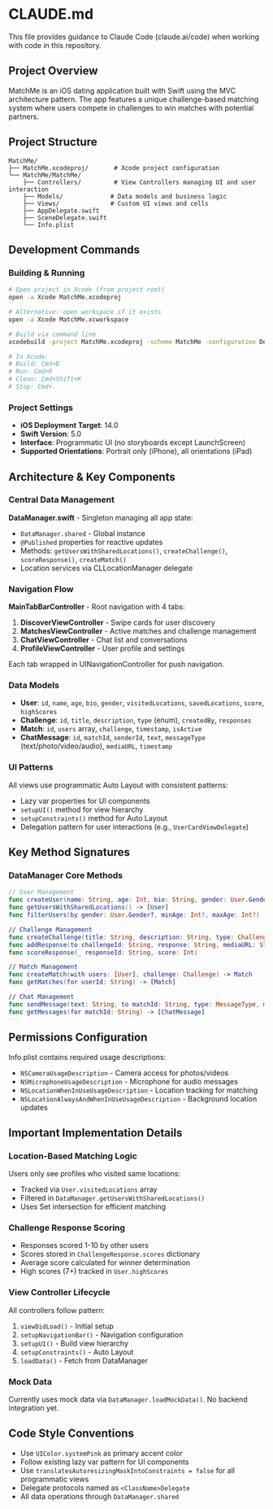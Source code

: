 # CLAUDE.md

This file provides guidance to Claude Code (claude.ai/code) when working with code in this repository.

## Project Overview

MatchMe is an iOS dating application built with Swift using the MVC architecture pattern. The app features a unique challenge-based matching system where users compete in challenges to win matches with potential partners.

## Project Structure

```
MatchMe/
├── MatchMe.xcodeproj/       # Xcode project configuration
└── MatchMe/MatchMe/
    ├── Controllers/         # View Controllers managing UI and user interaction
    ├── Models/             # Data models and business logic
    ├── Views/              # Custom UI views and cells
    ├── AppDelegate.swift
    ├── SceneDelegate.swift
    └── Info.plist
```

## Development Commands

### Building & Running
```bash
# Open project in Xcode (from project root)
open -a Xcode MatchMe.xcodeproj

# Alternative: open workspace if it exists
open -a Xcode MatchMe.xcworkspace

# Build via command line
xcodebuild -project MatchMe.xcodeproj -scheme MatchMe -configuration Debug build

# In Xcode:
# Build: Cmd+B
# Run: Cmd+R
# Clean: Cmd+Shift+K
# Stop: Cmd+.
```

### Project Settings
- **iOS Deployment Target**: 14.0
- **Swift Version**: 5.0
- **Interface**: Programmatic UI (no storyboards except LaunchScreen)
- **Supported Orientations**: Portrait only (iPhone), all orientations (iPad)

## Architecture & Key Components

### Central Data Management
**DataManager.swift** - Singleton managing all app state:
- `DataManager.shared` - Global instance
- `@Published` properties for reactive updates
- Methods: `getUsersWithSharedLocations()`, `createChallenge()`, `scoreResponse()`, `createMatch()`
- Location services via CLLocationManager delegate

### Navigation Flow
**MainTabBarController** - Root navigation with 4 tabs:
1. **DiscoverViewController** - Swipe cards for user discovery
2. **MatchesViewController** - Active matches and challenge management  
3. **ChatViewController** - Chat list and conversations
4. **ProfileViewController** - User profile and settings

Each tab wrapped in UINavigationController for push navigation.

### Data Models
- **User**: `id`, `name`, `age`, `bio`, `gender`, `visitedLocations`, `savedLocations`, `score`, `highScores`
- **Challenge**: `id`, `title`, `description`, `type` (enum), `createdBy`, `responses`
- **Match**: `id`, `users` array, `challenge`, `timestamp`, `isActive`
- **ChatMessage**: `id`, `matchId`, `senderId`, `text`, `messageType` (text/photo/video/audio), `mediaURL`, `timestamp`

### UI Patterns
All views use programmatic Auto Layout with consistent patterns:
- Lazy var properties for UI components
- `setupUI()` method for view hierarchy
- `setupConstraints()` method for Auto Layout
- Delegation pattern for user interactions (e.g., `UserCardViewDelegate`)

## Key Method Signatures

### DataManager Core Methods
```swift
// User Management
func createUser(name: String, age: Int, bio: String, gender: User.Gender) -> User
func getUsersWithSharedLocations() -> [User]
func filterUsers(by gender: User.Gender?, minAge: Int?, maxAge: Int?) -> [User]

// Challenge Management  
func createChallenge(title: String, description: String, type: Challenge.ChallengeType) -> Challenge
func addResponse(to challengeId: String, response: String, mediaURL: String?) -> ChallengeResponse
func scoreResponse(_ responseId: String, score: Int)

// Match Management
func createMatch(with users: [User], challenge: Challenge) -> Match
func getMatches(for userId: String) -> [Match]

// Chat Management
func sendMessage(text: String, to matchId: String, type: MessageType, mediaURL: String?)
func getMessages(for matchId: String) -> [ChatMessage]
```

## Permissions Configuration

Info.plist contains required usage descriptions:
- `NSCameraUsageDescription` - Camera access for photos/videos
- `NSMicrophoneUsageDescription` - Microphone for audio messages
- `NSLocationWhenInUseUsageDescription` - Location tracking for matching
- `NSLocationAlwaysAndWhenInUseUsageDescription` - Background location updates

## Important Implementation Details

### Location-Based Matching Logic
Users only see profiles who visited same locations:
- Tracked via `User.visitedLocations` array
- Filtered in `DataManager.getUsersWithSharedLocations()`
- Uses Set intersection for efficient matching

### Challenge Response Scoring
- Responses scored 1-10 by other users
- Scores stored in `ChallengeResponse.scores` dictionary
- Average score calculated for winner determination
- High scores (7+) tracked in `User.highScores`

### View Controller Lifecycle
All controllers follow pattern:
1. `viewDidLoad()` - Initial setup
2. `setupNavigationBar()` - Navigation configuration
3. `setupUI()` - Build view hierarchy
4. `setupConstraints()` - Auto Layout
5. `loadData()` - Fetch from DataManager

### Mock Data
Currently uses mock data via `DataManager.loadMockData()`. No backend integration yet.

## Code Style Conventions

- Use `UIColor.systemPink` as primary accent color
- Follow existing lazy var pattern for UI components
- Use `translatesAutoresizingMaskIntoConstraints = false` for all programmatic views
- Delegate protocols named as `<ClassName>Delegate`
- All data operations through `DataManager.shared`